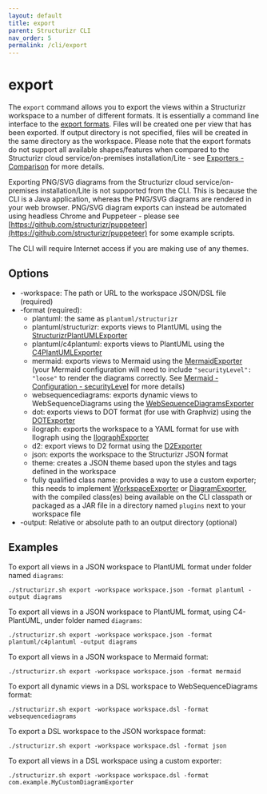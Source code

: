 ```yaml
---
layout: default
title: export
parent: Structurizr CLI
nav_order: 5
permalink: /cli/export
---
```


# export

The ```export``` command allows you to export the views within a Structurizr workspace to a number of different formats.
It is essentially a command line interface to the [export formats](/export).
Files will be created one per view that has been exported.
If output directory is not specified, files will be created in the same directory as the workspace.
Please note that the export formats do not support all available shapes/features when compared to
the Structurizr cloud service/on-premises installation/Lite - see [Exporters - Comparison](/export/comparison) for more details.

Exporting PNG/SVG diagrams from the Structurizr cloud service/on-premises installation/Lite is not supported from the CLI.
This is because the CLI is a Java application, whereas the PNG/SVG diagrams are rendered in your web browser.
PNG/SVG diagram exports can instead be automated using headless Chrome and Puppeteer -
please see [https://github.com/structurizr/puppeteer](https://github.com/structurizr/puppeteer) for some example scripts.

The CLI will require Internet access if you are making use of any themes.

## Options

- -workspace: The path or URL to the workspace JSON/DSL file (required)
- -format (required):
  - plantuml: the same as `plantuml/structurizr`
  - plantuml/structurizr: exports views to PlantUML using the [StructurizrPlantUMLExporter](/export/plantuml#structurizrplantumlexporter)
  - plantuml/c4plantuml: exports views to PlantUML using the [C4PlantUMLExporter](https://docs.structurizr.com/export/plantuml#c4plantumlexporter)
  - mermaid: exports views to Mermaid using the [MermaidExporter](/export/mermaid) (your Mermaid configuration will need to include `"securityLevel": "loose"` to render the diagrams correctly. See [Mermaid - Configuration - securityLevel](https://mermaid-js.github.io/mermaid/#/./Setup?id=securitylevel) for more details)
  - websequencediagrams: exports dynamic views to WebSequenceDiagrams using the [WebSequenceDiagramsExporter](/export/websequencediagrams)
  - dot: exports views to DOT format (for use with Graphviz) using the [DOTExporter](/export/dot)
  - ilograph: exports the workspace to a YAML format for use with Ilograph using the [IlographExporter](/export/ilograph)
  - d2: export views to D2 format using the [D2Exporter](https://github.com/goto1134/structurizr-d2-exporter)
  - json: exports the workspace to the Structurizr JSON format
  - theme: creates a JSON theme based upon the styles and tags defined in the workspace
  - fully qualified class name: provides a way to use a custom exporter; this needs to implement [WorkspaceExporter](https://github.com/structurizr/java/blob/master/structurizr-export/src/main/java/com/structurizr/export/WorkspaceExporter.java) or [DiagramExporter](https://github.com/structurizr/java/blob/master/structurizr-export/src/main/java/com/structurizr/export/DiagramExporter.java), with the compiled class(es) being available on the CLI classpath or packaged as a JAR file in a directory named `plugins` next to your workspace file
- -output: Relative or absolute path to an output directory (optional)

## Examples

To export all views in a JSON workspace to PlantUML format under folder named `diagrams`:

```
./structurizr.sh export -workspace workspace.json -format plantuml -output diagrams
```

To export all views in a JSON workspace to PlantUML format, using C4-PlantUML, under folder named `diagrams`:

```
./structurizr.sh export -workspace workspace.json -format plantuml/c4plantuml -output diagrams
```

To export all views in a JSON workspace to Mermaid format:

```
./structurizr.sh export -workspace workspace.json -format mermaid
```

To export all dynamic views in a DSL workspace to WebSequenceDiagrams format:

```
./structurizr.sh export -workspace workspace.dsl -format websequencediagrams
```

To export a DSL workspace to the JSON workspace format:

```
./structurizr.sh export -workspace workspace.dsl -format json
```

To export all views in a DSL workspace using a custom exporter:

```
./structurizr.sh export -workspace workspace.dsl -format com.example.MyCustomDiagramExporter
```
